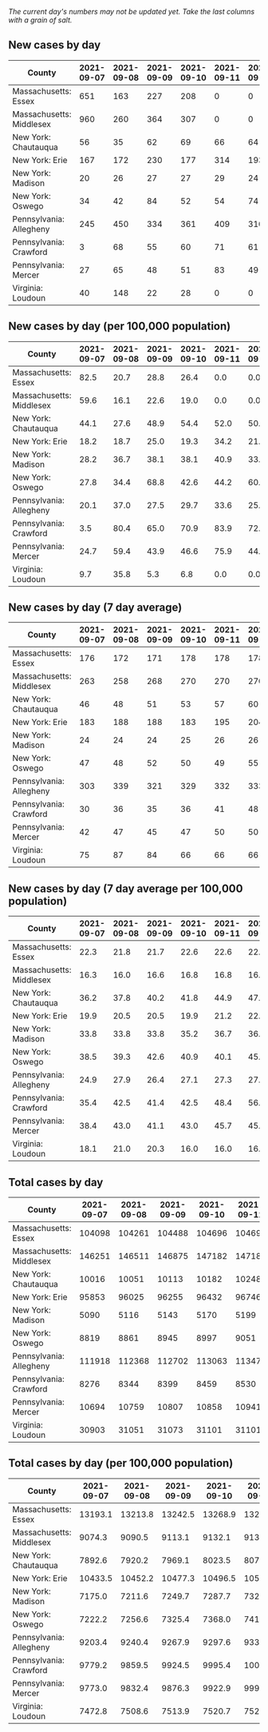 _The current day's numbers may not be updated yet. Take the last columns with a grain of salt._
## New cases by day

| County | 2021-09-07 | 2021-09-08 | 2021-09-09 | 2021-09-10 | 2021-09-11 | 2021-09-12 | 2021-09-13 |
| --- | --- | --- | --- | --- | --- | --- | --- |
| Massachusetts: Essex | 651 | 163 | 227 | 208 | 0 | 0 | 482 |
| Massachusetts: Middlesex | 960 | 260 | 364 | 307 | 0 | 0 | 770 |
| New York: Chautauqua | 56 | 35 | 62 | 69 | 66 | 64 | 45 |
| New York: Erie | 167 | 172 | 230 | 177 | 314 | 193 | 198 |
| New York: Madison | 20 | 26 | 27 | 27 | 29 | 24 | 13 |
| New York: Oswego | 34 | 42 | 84 | 52 | 54 | 74 | 24 |
| Pennsylvania: Allegheny | 245 | 450 | 334 | 361 | 409 | 310 | 328 |
| Pennsylvania: Crawford | 3 | 68 | 55 | 60 | 71 | 61 | 30 |
| Pennsylvania: Mercer | 27 | 65 | 48 | 51 | 83 | 49 | 51 |
| Virginia: Loudoun | 40 | 148 | 22 | 28 | 0 | 0 | 241 |

## New cases by day (per 100,000 population)

| County | 2021-09-07 | 2021-09-08 | 2021-09-09 | 2021-09-10 | 2021-09-11 | 2021-09-12 | 2021-09-13 |
| --- | --- | --- | --- | --- | --- | --- | --- |
| Massachusetts: Essex | 82.5 | 20.7 | 28.8 | 26.4 | 0.0 | 0.0 | 61.1 |
| Massachusetts: Middlesex | 59.6 | 16.1 | 22.6 | 19.0 | 0.0 | 0.0 | 47.8 |
| New York: Chautauqua | 44.1 | 27.6 | 48.9 | 54.4 | 52.0 | 50.4 | 35.5 |
| New York: Erie | 18.2 | 18.7 | 25.0 | 19.3 | 34.2 | 21.0 | 21.6 |
| New York: Madison | 28.2 | 36.7 | 38.1 | 38.1 | 40.9 | 33.8 | 18.3 |
| New York: Oswego | 27.8 | 34.4 | 68.8 | 42.6 | 44.2 | 60.6 | 19.7 |
| Pennsylvania: Allegheny | 20.1 | 37.0 | 27.5 | 29.7 | 33.6 | 25.5 | 27.0 |
| Pennsylvania: Crawford | 3.5 | 80.4 | 65.0 | 70.9 | 83.9 | 72.1 | 35.4 |
| Pennsylvania: Mercer | 24.7 | 59.4 | 43.9 | 46.6 | 75.9 | 44.8 | 46.6 |
| Virginia: Loudoun | 9.7 | 35.8 | 5.3 | 6.8 | 0.0 | 0.0 | 58.3 |

## New cases by day (7 day average)

| County | 2021-09-07 | 2021-09-08 | 2021-09-09 | 2021-09-10 | 2021-09-11 | 2021-09-12 | 2021-09-13 |
| --- | --- | --- | --- | --- | --- | --- | --- |
| Massachusetts: Essex | 176 | 172 | 171 | 178 | 178 | 178 | 247 |
| Massachusetts: Middlesex | 263 | 258 | 268 | 270 | 270 | 270 | 380 |
| New York: Chautauqua | 46 | 48 | 51 | 53 | 57 | 60 | 57 |
| New York: Erie | 183 | 188 | 188 | 183 | 195 | 204 | 207 |
| New York: Madison | 24 | 24 | 24 | 25 | 26 | 26 | 24 |
| New York: Oswego | 47 | 48 | 52 | 50 | 49 | 55 | 52 |
| Pennsylvania: Allegheny | 303 | 339 | 321 | 329 | 332 | 333 | 348 |
| Pennsylvania: Crawford | 30 | 36 | 35 | 36 | 41 | 48 | 50 |
| Pennsylvania: Mercer | 42 | 47 | 45 | 47 | 50 | 50 | 53 |
| Virginia: Loudoun | 75 | 87 | 84 | 66 | 66 | 66 | 68 |

## New cases by day (7 day average per 100,000 population)

| County | 2021-09-07 | 2021-09-08 | 2021-09-09 | 2021-09-10 | 2021-09-11 | 2021-09-12 | 2021-09-13 |
| --- | --- | --- | --- | --- | --- | --- | --- |
| Massachusetts: Essex | 22.3 | 21.8 | 21.7 | 22.6 | 22.6 | 22.6 | 31.3 |
| Massachusetts: Middlesex | 16.3 | 16.0 | 16.6 | 16.8 | 16.8 | 16.8 | 23.6 |
| New York: Chautauqua | 36.2 | 37.8 | 40.2 | 41.8 | 44.9 | 47.3 | 44.9 |
| New York: Erie | 19.9 | 20.5 | 20.5 | 19.9 | 21.2 | 22.2 | 22.5 |
| New York: Madison | 33.8 | 33.8 | 33.8 | 35.2 | 36.7 | 36.7 | 33.8 |
| New York: Oswego | 38.5 | 39.3 | 42.6 | 40.9 | 40.1 | 45.0 | 42.6 |
| Pennsylvania: Allegheny | 24.9 | 27.9 | 26.4 | 27.1 | 27.3 | 27.4 | 28.6 |
| Pennsylvania: Crawford | 35.4 | 42.5 | 41.4 | 42.5 | 48.4 | 56.7 | 59.1 |
| Pennsylvania: Mercer | 38.4 | 43.0 | 41.1 | 43.0 | 45.7 | 45.7 | 48.4 |
| Virginia: Loudoun | 18.1 | 21.0 | 20.3 | 16.0 | 16.0 | 16.0 | 16.4 |

## Total cases by day

| County | 2021-09-07 | 2021-09-08 | 2021-09-09 | 2021-09-10 | 2021-09-11 | 2021-09-12 | 2021-09-13 |
| --- | --- | --- | --- | --- | --- | --- | --- |
| Massachusetts: Essex | 104098 | 104261 | 104488 | 104696 | 104696 | 104696 | 105178 |
| Massachusetts: Middlesex | 146251 | 146511 | 146875 | 147182 | 147182 | 147182 | 147952 |
| New York: Chautauqua | 10016 | 10051 | 10113 | 10182 | 10248 | 10312 | 10357 |
| New York: Erie | 95853 | 96025 | 96255 | 96432 | 96746 | 96939 | 97137 |
| New York: Madison | 5090 | 5116 | 5143 | 5170 | 5199 | 5223 | 5236 |
| New York: Oswego | 8819 | 8861 | 8945 | 8997 | 9051 | 9125 | 9149 |
| Pennsylvania: Allegheny | 111918 | 112368 | 112702 | 113063 | 113472 | 113782 | 114110 |
| Pennsylvania: Crawford | 8276 | 8344 | 8399 | 8459 | 8530 | 8591 | 8621 |
| Pennsylvania: Mercer | 10694 | 10759 | 10807 | 10858 | 10941 | 10990 | 11041 |
| Virginia: Loudoun | 30903 | 31051 | 31073 | 31101 | 31101 | 31101 | 31342 |

## Total cases by day (per 100,000 population)

| County | 2021-09-07 | 2021-09-08 | 2021-09-09 | 2021-09-10 | 2021-09-11 | 2021-09-12 | 2021-09-13 |
| --- | --- | --- | --- | --- | --- | --- | --- |
| Massachusetts: Essex | 13193.1 | 13213.8 | 13242.5 | 13268.9 | 13268.9 | 13268.9 | 13330.0 |
| Massachusetts: Middlesex | 9074.3 | 9090.5 | 9113.1 | 9132.1 | 9132.1 | 9132.1 | 9179.9 |
| New York: Chautauqua | 7892.6 | 7920.2 | 7969.1 | 8023.5 | 8075.5 | 8125.9 | 8161.4 |
| New York: Erie | 10433.5 | 10452.2 | 10477.3 | 10496.5 | 10530.7 | 10551.7 | 10573.3 |
| New York: Madison | 7175.0 | 7211.6 | 7249.7 | 7287.7 | 7328.6 | 7362.5 | 7380.8 |
| New York: Oswego | 7222.2 | 7256.6 | 7325.4 | 7368.0 | 7412.2 | 7472.8 | 7492.5 |
| Pennsylvania: Allegheny | 9203.4 | 9240.4 | 9267.9 | 9297.6 | 9331.2 | 9356.7 | 9383.7 |
| Pennsylvania: Crawford | 9779.2 | 9859.5 | 9924.5 | 9995.4 | 10079.3 | 10151.4 | 10186.8 |
| Pennsylvania: Mercer | 9773.0 | 9832.4 | 9876.3 | 9922.9 | 9998.7 | 10043.5 | 10090.1 |
| Virginia: Loudoun | 7472.8 | 7508.6 | 7513.9 | 7520.7 | 7520.7 | 7520.7 | 7579.0 |
